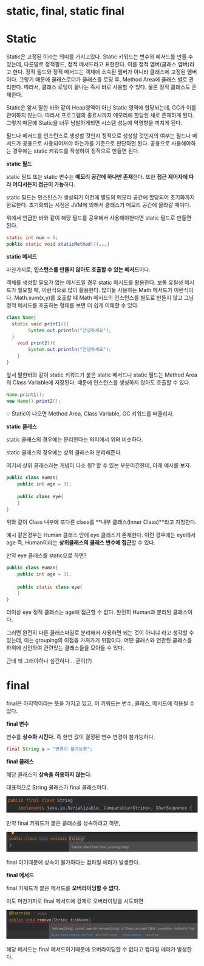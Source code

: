 # static, final, static final

# Static

Static은 고정된 이라는 의미를 가지고있다. Static 키워드는 변수와 메서드를 만들 수 있는데, 다른말로 정적필드, 정적 메서드라고 표현한다. 이를 정적 멤버(클래스 멤버)라고 한다. 정적 필드와 정적 메서드는 객체에 소속된 멤버가 아니라 클래스에 고정된 멤버이다. 그렇기 때문에 클래스로더가 클래스를 로딩 후, Method Area에 클래스 별로 관리한다. 따라서, 클래스 로딩이 끝나는 즉시 바로 사용할 수 있다. 물론 정적 클래스도 존재한다.

Static은 앞서 말한 바와 같이 Heap영역이 아닌 Static 영역에 할당되는데, GC가 이를 관여하지 않는다. 따라서 프로그램의 종료시까지 메모리에 할당된 채로 존재하게 된다. 그렇기 때문에 Static을 너무 남발하게되면 시스템 성능에 악영향을 끼치게 된다.

필드나 메서드를 인스턴스로 생성할 것인지 정적으로 생성할 것인지의 여부는 필드나 메서드가 공용으로 사용되어져야 하는가를 기준으로 판단하면 된다. 공용으로 사용해야하는 경우에는 static 키워드를 작성하여 정적으로 만들면 된다.

**static 필드**

static 필드 또는 static 변수는 **메모리 공간에 하나만 존재**한다. 또한 **접근 제어자에 따라 어디서든지 접근이 가능**하다.

static 필드는 인스턴스가 생성되기 이전에 별도의 메모리 공간에 할당되어 초기화까지 완료한다. 초기화되는 시점은 JVM에 의해서 클래스가 메모리 공간에 올라갈 때이다.

위에서 언급한 바와 같이 해당 필드를 공유해서 사용해야한다면 static 필드로 만들면 된다.

```java
static int num = 0;
public static void staticMethod(){...}

```

**static 메서드**

마찬가지로, **인스턴스를 만들지 않아도 호출할 수 있는 메서드**이다.

객체를 생성할 필요가 없는 메서드일 경우 static 메서드를 활용한다. 보통 유틸성 메서드가 필요할 때, 이런식으로 많이 활용한다. 많이들 사용하는 Math 메서드가 이런식이다. Math.sum(x,y)를 호출할 때 Math 메서드의 인스턴스를 별도로 만들지 않고 그냥 정적 메서드를 호출하는 형태를 보면 더 쉽게 이해할 수 있다.

```java
class Name{
  static void print1(){
		System.out.println("안녕하세요");
  }
	void print2(){
		System.out.println("안녕하세요");
	}
}
```

앞서 말한바와 같이 static 키워드가 붙은 static 메서드나 static 필드는 Method Area의 Class Variable에 저장된다. 때문에 인스턴스를 생성하지 않아도 호출할 수 있다.

```java
Name.print1();
new Name().print2();
```

<aside>
💡 Static이 나오면 Method Area, Class Variable, GC 키워드를 떠올리자.

</aside>

**static 클래스**

static 클래스의 경우에는 분리한다는 의미에서 위와 비슷하다.

static 클래스의 경우에는 상위 클래스와 분리해준다.

여기서 상위 클래스라는 개념이 다소 읭? 할 수 있는 부분이긴한데, 아래 예시를 보자.

```java
public class Human{
	public int age = 31;

	public class eye{
	}
}
```

위와 같이 Class 내부에 또다른 class를 **내부 클래스(Inner Class)**라고 지칭한다.

예시 같은경우는 Human 클래스 안에 eye 클래스가 존재한다. 이런 경우에는 eye에서 age 즉, Human이라는 **상위클래스의 클래스 변수에 접근**할 수 있다.

만약 eye 클래스를 static으로 하면?

```java
public class Human{
	public int age = 31;

	public static class eye{
	}
}
```

더이상 eye 정적 클래스는 age에 접근할 수 없다. 완전히 Human과 분리된 클래스이다.

그러면 완전히 다른 클래스파일로 분리해서 사용하면 되는 것이 아니냐 라고 생각할 수 있는데, 이는 grouping의 이점을 가져가기 위함이다. 어떤 클래스와 연관된 클래스를 하위에 선언하여 관련있는 클래스들을 모아둘 수 있다.

근데 왜 그래야하나 싶긴하다… 굳이(?)

# final

final은 마지막이라는 뜻을 가지고 있고, 이 키워드는 변수, 클래스, 메서드에 적용될 수 있다.

**final 변수**

변수를 **상수화 시킨다.** 즉 한번 값이 결정된 변수 변경이 불가능하다.

```java
final String a = "변경이 불가능함";
```

**final 클래스**

해당 클래스의 **상속을 허용하지 않는다.**

대표적으로 String 클래스가 final 클래스이다.

![Untitled](static,%20final,%20static%20final/Untitled.png)

만약 final 키워드가 붙은 클래스를 상속하려고 하면,

![Untitled](static,%20final,%20static%20final/Untitled%201.png)

final 이기때문에 상속이 불가하다는 컴파일 에러가 발생한다.

**final 메서드**

final 키워드가 붙은 메서드를 **오버라이딩할 수 없다.**

이도 마찬가지로 final 메서드에 강제로 오버라이딩을 시도하면

![Untitled](static,%20final,%20static%20final/Untitled%202.png)

해당 메서드는 final 메서드이기때문에 오버라이딩할 수 없다고 컴파일 에러가 발생한다.